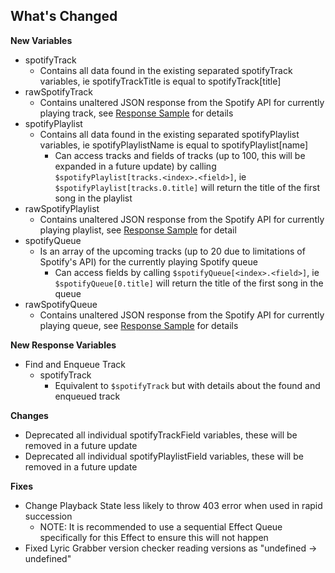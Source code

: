 ## What's Changed

**New Variables**

- spotifyTrack
  - Contains all data found in the existing separated spotifyTrack variables, ie spotifyTrackTitle is equal to spotifyTrack[title]
- rawSpotifyTrack
  - Contains unaltered JSON response from the Spotify API for currently playing track, see [Response Sample](https://developer.spotify.com/documentation/web-api/reference/get-track) for details
- spotifyPlaylist
  - Contains all data found in the existing separated spotifyPlaylist variables, ie spotifyPlaylistName is equal to spotifyPlaylist[name]
    - Can access tracks and fields of tracks (up to 100, this will be expanded in a future update) by calling `$spotifyPlaylist[tracks.<index>.<field>]`, ie `$spotifyPlaylist[tracks.0.title]` will return the title of the first song in the playlist
- rawSpotifyPlaylist
  - Contains unaltered JSON response from the Spotify API for currently playing playlist, see [Response Sample](https://developer.spotify.com/documentation/web-api/reference/get-playlist) for detail
- spotifyQueue
  - Is an array of the upcoming tracks (up to 20 due to limitations of Spotify's API) for the currently playing Spotify queue
    - Can access fields by calling `$spotifyQueue[<index>.<field>]`, ie `$spotifyQueue[0.title]` will return the title of the first song in the queue
- rawSpotifyQueue
  - Contains unaltered JSON response from the Spotify API for currently playing queue, see [Response Sample](https://developer.spotify.com/documentation/web-api/reference/get-queue) for details

**New Response Variables**

- Find and Enqueue Track
  - spotifyTrack
    - Equivalent to `$spotifyTrack` but with details about the found and enqueued track

**Changes**

- Deprecated all individual spotifyTrackField variables, these will be removed in a future update
- Deprecated all individual spotifyPlaylistField variables, these will be removed in a future update

**Fixes**

- Change Playback State less likely to throw 403 error when used in rapid succession
  - NOTE: It is recommended to use a sequential Effect Queue specifically for this Effect to ensure this will not happen
- Fixed Lyric Grabber version checker reading versions as "undefined -> undefined"
